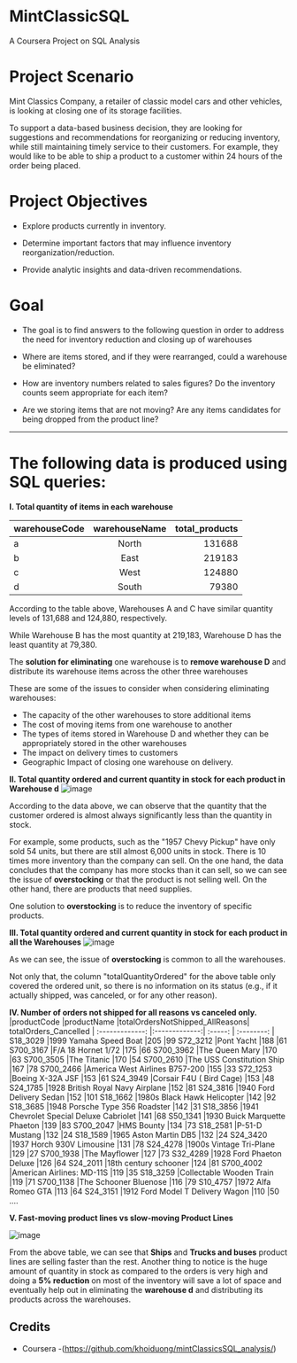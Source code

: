 # MintClassicSQL
A Coursera Project on SQL Analysis

# Project Scenario
Mint Classics Company, a retailer of classic model cars and other vehicles, is looking at closing one of its storage facilities.

To support a data-based business decision, they are looking for suggestions and recommendations for reorganizing or reducing inventory, while still maintaining timely service to their customers. For example, they would like to be able to ship a product to a customer within 24 hours of the order being placed.

# Project Objectives
* Explore products currently in inventory.

* Determine important factors that may influence inventory reorganization/reduction.

* Provide analytic insights and data-driven recommendations.

# Goal
* The goal is to find answers to the following question in order to address the need for inventory reduction and closing up of warehouses

* Where are items stored, and if they were rearranged, could a warehouse be eliminated?

* How are inventory numbers related to sales figures? Do the inventory counts seem appropriate for each item?

* Are we storing items that are not moving? Are any items candidates for being dropped from the product line?
*** 
# The following data is produced using SQL queries:

**I. Total quantity of items in each warehouse**




| warehouseCode        | warehouseName         | total_products  |
| ------------- |:-------------:| -----:|
a| North | 131688
b|East|219183
c|West|124880
d|South| 79380

According to the table above, Warehouses A and C have similar quantity levels of 131,688 and 124,880, respectively.

While Warehouse B has the most quantity at 219,183, Warehouse D has the least quantity at 79,380.

The **solution for eliminating** one warehouse is to **remove warehouse D** and distribute its warehouse items across the other three warehouses

These are some of the issues to consider when considering eliminating warehouses:

* The capacity of the other warehouses to store additional items
* The cost of moving items from one warehouse to another
* The types of items stored in Warehouse D and whether they can be appropriately stored in the other warehouses
* The impact on delivery times to customers
* Geographic Impact of closing one warehouse on delivery.

**II. Total quantity ordered and current quantity in stock for each product in Warehouse d**
  ![image](https://github.com/ashu1717/MintClassicSQL/assets/57885219/01ffaad3-8e1e-408e-a384-12a69307ded0)

According to the data above, we can observe that the quantity that the customer ordered is almost always significantly less than the quantity in stock.

For example, some products, such as the "1957 Chevy Pickup" have only sold 54 units, but there are still almost 6,000 units in stock. There is 10 times more inventory than the company can sell.
On the one hand, the data concludes that the company has more stocks than it can sell, so we can see the issue of **overstocking** or that the product is not selling well. On the other hand, there are products that need supplies.

One solution to **overstocking** is to reduce the inventory of specific products.

**III. Total quantity ordered and current quantity in stock for each product in all the Warehouses**
![image](https://github.com/ashu1717/MintClassicSQL/assets/57885219/723216bf-50d1-48be-a292-05219470b001)

As we can see, the issue of **overstocking** is common to all the warehouses.

Not only that, the column "totalQuantityOrdered" for the above table only covered the ordered unit, so there is no information on its status (e.g., if it actually shipped, was canceled, or for any other reason).

**IV. Number of orders not shipped for all reasons vs canceled only.**
|productCode	|productName	|totalOrdersNotShipped_AllReasons|	totalOrders_Cancelled
| :-------------: |:-------------:| :-----: | :--------: |
S18_3029	|1999 Yamaha Speed Boat	|205	|99
S72_3212	|Pont Yacht	|188	|61
S700_3167	|F/A 18 Hornet 1/72	|175	|66
S700_3962	|The Queen Mary	|170	|63
S700_3505	|The Titanic	|170	|54
S700_2610	|The USS Constitution Ship	|167	|78
S700_2466	|America West Airlines B757-200	|155	|33
S72_1253	|Boeing X-32A JSF	|153	|61
S24_3949	|Corsair F4U ( Bird Cage)	|153	|48
S24_1785	|1928 British Royal Navy Airplane	|152	|81
S24_3816	|1940 Ford Delivery Sedan	|152	|101
S18_1662	|1980s Black Hawk Helicopter	|142	|92
S18_3685	|1948 Porsche Type 356 Roadster	|142	|31
S18_3856	|1941 Chevrolet Special Deluxe Cabriolet	|141	|68
S50_1341	|1930 Buick Marquette Phaeton	|139	|83
S700_2047	|HMS Bounty	|134	|73
S18_2581	|P-51-D Mustang	|132	|24
S18_1589	|1965 Aston Martin DB5	|132	|24
S24_3420	|1937 Horch 930V Limousine	|131	|78
S24_4278	|1900s Vintage Tri-Plane	|129	|27
S700_1938	|The Mayflower	|127	|73
S32_4289	|1928 Ford Phaeton Deluxe	|126	|64
S24_2011	|18th century schooner	|124	|81
S700_4002	|American Airlines: MD-11S	|119	|35
S18_3259	|Collectable Wooden Train	|119	|71
S700_1138	|The Schooner Bluenose	|116	|79
S10_4757	|1972 Alfa Romeo GTA	|113	|64
S24_3151	|1912 Ford Model T Delivery Wagon	|110	|50
....


**V. Fast-moving product lines vs slow-moving Product Lines**

![image](https://github.com/ashu1717/MintClassicSQL/assets/57885219/1c32956a-4627-45dc-b499-5544d9039702)

From the above table, we can see that **Ships** and **Trucks and buses** product lines are selling faster than the rest.
Another thing to notice is the huge amount of quantity in stock as compared to the orders is very high and doing a **5% reduction** on most of the inventory will save a lot of space and eventually help out in eliminating the **warehouse d** and distributing its products across the warehouses.




## Credits

- Coursera
-(https://github.com/khoiduong/mintClassicsSQL_analysis/)



